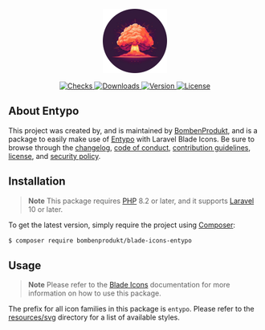 <p align="center">
    <a href="https://bombenprodukt.com" target="_blank">
        <img src="https://raw.githubusercontent.com/BombenProdukt/assets/main/logo-text.svg" width="128" alt="BombenProdukt Logo" />
    </a>
</p>

<p align="center">
    <a href="https://github.com/BombenProdukt/blade-icons-entypo/actions">
        <img src="https://badge.sh/github/check-runs/BombenProdukt/blade-icons-entypo" alt="Checks" />
    </a>
    <a href="https://packagist.org/packages/bombenprodukt/blade-icons-entypo">
        <img src="https://badge.sh/packagist/downloads/BombenProdukt/blade-icons-entypo" alt="Downloads" />
    </a>
    <a href="https://packagist.org/packages/bombenprodukt/blade-icons-entypo">
        <img src="https://badge.sh/packagist/version/BombenProdukt/blade-icons-entypo" alt="Version" />
    </a>
    <a href="https://packagist.org/packages/bombenprodukt/blade-icons-entypo">
        <img src="https://badge.sh/packagist/license/BombenProdukt/blade-icons-entypo" alt="License" />
    </a>
</p>

## About Entypo

This project was created by, and is maintained by [BombenProdukt](https://github.com/BombenProdukt), and is a package to easily make use of [Entypo](http://entypo.com/) with Laravel Blade Icons. Be sure to browse through the [changelog](CHANGELOG.md), [code of conduct](.github/CODE_OF_CONDUCT.md), [contribution guidelines](.github/CONTRIBUTING.md), [license](LICENSE), and [security policy](.github/SECURITY.md).

## Installation

> **Note**
> This package requires [PHP](https://www.php.net/) 8.2 or later, and it supports [Laravel](https://laravel.com/) 10 or later.

To get the latest version, simply require the project using [Composer](https://getcomposer.org/):

```bash
$ composer require bombenprodukt/blade-icons-entypo
```

## Usage

> **Note**
> Please refer to the [Blade Icons](https://github.com/BombenProdukt/blade-icons) documentation for more information on how to use this package.

The prefix for all icon families in this package is `entypo`. Please refer to the [resources/svg](/resources/svg) directory for a list of available styles.
